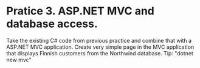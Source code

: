 # Pratice 3. ASP.NET MVC and database access.

Take the existing C# code from previous practice and combine that with a ASP.NET MVC application.
Create very simple page in the MVC application that displays Finnish customers from the Northwind database.
Tip: "dotnet new mvc"
